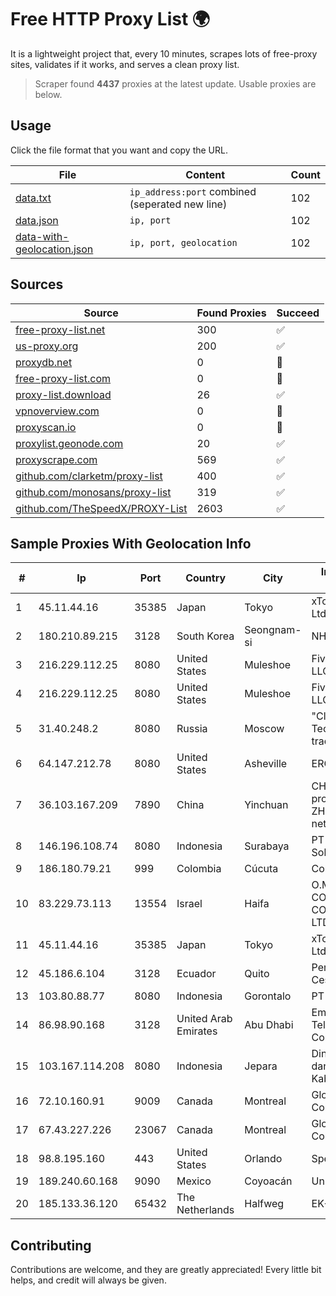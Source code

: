 
# Free HTTP Proxy List 🌍

It is a lightweight project that, every 10 minutes, scrapes lots of free-proxy sites, validates if it works, and serves a clean proxy list.


> Scraper found **4437** proxies at the latest update. Usable proxies are below.

## Usage

Click the file format that you want and copy the URL.


|File|Content|Count|
|----|-------|-----|
|[data.txt](https://raw.githubusercontent.com/themiralay/Proxy-List-World/master/data.txt)|`ip_address:port` combined (seperated new line)|102|
|[data.json](https://raw.githubusercontent.com/themiralay/Proxy-List-World/master/data.json)|`ip, port`|102|
|[data-with-geolocation.json](https://raw.githubusercontent.com/themiralay/Proxy-List-World/master/data-with-geolocation.json)|`ip, port, geolocation`|102|

## Sources

|Source|Found Proxies|Succeed|
|------|-------------|-------|
|[free-proxy-list.net](https://free-proxy-list.net)|300|✅|
|[us-proxy.org](https://www.us-proxy.org)|200|✅|
|[proxydb.net](http://proxydb.net)|0|🚫|
|[free-proxy-list.com](https://free-proxy-list.com/?page=&port=&type%5B%5D=http&type%5B%5D=https&up_time=0&search=Search)|0|🚫|
|[proxy-list.download](https://www.proxy-list.download/HTTP)|26|✅|
|[vpnoverview.com](https://vpnoverview.com/privacy/anonymous-browsing/free-proxy-servers)|0|🚫|
|[proxyscan.io](https://www.proxyscan.io)|0|🚫|
|[proxylist.geonode.com](https://proxylist.geonode.com/api/proxy-list?limit=300&page=1&sort_by=lastChecked&sort_type=desc&protocols=http,https)|20|✅|
|[proxyscrape.com](https://api.proxyscrape.com/v2/?request=displayproxies&protocol=http&timeout=10000&country=all&ssl=all&anonymity=all)|569|✅|
|[github.com/clarketm/proxy-list](https://raw.githubusercontent.com/clarketm/proxy-list/master/proxy-list-raw.txt)|400|✅|
|[github.com/monosans/proxy-list](https://raw.githubusercontent.com/monosans/proxy-list/main/proxies/http.txt)|319|✅|
|[github.com/TheSpeedX/PROXY-List](https://raw.githubusercontent.com/TheSpeedX/PROXY-List/master/http.txt)|2603|✅|


## Sample Proxies With Geolocation Info

|#|Ip|Port|Country|City|Internet Service Provider|
|-|--|----|-------|----|-------------------------|
|1|45.11.44.16|35385|Japan|Tokyo|xTom Japan Co., Ltd.|
|2|180.210.89.215|3128|South Korea|Seongnam-si|NHNCLOUD|
|3|216.229.112.25|8080|United States|Muleshoe|Five Area Systems, LLC|
|4|216.229.112.25|8080|United States|Muleshoe|Five Area Systems, LLC|
|5|31.40.248.2|8080|Russia|Moscow|"Cloud Technologies" LLC trading as Cloud.ru|
|6|64.147.212.78|8080|United States|Asheville|ERC Broadband|
|7|36.103.167.209|7890|China|Yinchuan|CHINANET NINGXIA province ZHONGWEI IDC network|
|8|146.196.108.74|8080|Indonesia|Surabaya|PT Maxindo Mitra Solusi|
|9|186.180.79.21|999|Colombia|Cúcuta|Colombia Móvil|
|10|83.229.73.113|13554|Israel|Haifa|O.M.C. COMPUTERS & COMMUNICATIONS LTD|
|11|45.11.44.16|35385|Japan|Tokyo|xTom Japan Co., Ltd.|
|12|45.186.6.104|3128|Ecuador|Quito|Perez Tito Julio Cesar|
|13|103.80.88.77|8080|Indonesia|Gorontalo|PT Jala Lintas Media|
|14|86.98.90.168|3128|United Arab Emirates|Abu Dhabi|Emirates Telecommunications Corporation|
|15|103.167.114.208|8080|Indonesia|Jepara|Dinas Komunikasi dan Informatika Kabupaten Jepara|
|16|72.10.160.91|9009|Canada|Montreal|GloboTech Communications|
|17|67.43.227.226|23067|Canada|Montreal|GloboTech Communications|
|18|98.8.195.160|443|United States|Orlando|Spectrum|
|19|189.240.60.168|9090|Mexico|Coyoacán|Uninet S.A. de C.V.|
|20|185.133.36.120|65432|The Netherlands|Halfweg|EK-Media B.V.|



## Contributing

Contributions are welcome, and they are greatly appreciated! Every
little bit helps, and credit will always be given.

